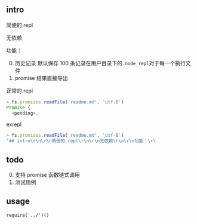 ## intro

简便的 repl

无依赖

功能：

0. 历史记录
   默认保存 100 条记录在用户目录下的`.node_repl`对于每一个执行文件
1. promise 结果直接导出

正常的 repl

```js
> fs.promises.readFile('readme.md', 'utf-8')
Promise {
  <pending>,
```

exrepl

```js
> fs.promises.readFile('readme.md', 'utf-8')
'## intro\r\n\r\n简便的 repl\r\n\r\n无依赖\r\n\r\n功能：\r\
```

## todo

0. 支持 promise 函数链式调用
1. 测试用例

## usage

`require('../')()`
